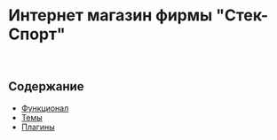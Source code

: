 # Интернет магазин фирмы "Стек-Спорт"

<br>

## Содержание
- [Функционал](wp-content/mu-plugins)
- [Темы](wp-content/themes)
- [Плагины](wp-content/plugins)